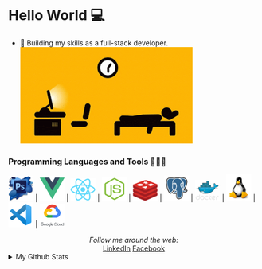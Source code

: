 # Hello World 💻  
* 🌱 Building my skills as a full-stack developer.  
![](https://raw.githubusercontent.com/elarsaks/elarsaks/master/images/1*wwSHyk3f6huruTglVgl-Yw.gif)

### Programming Languages and Tools 🔭🚀🔥

<img src="https://raw.githubusercontent.com/elarsaks/elarsaks/master/images/Photoshop.png" width=50> |
<img src="https://raw.githubusercontent.com/elarsaks/elarsaks/master/images/vue.png" width=50> |
<img src="https://raw.githubusercontent.com/elarsaks/elarsaks/master/images/react.png" width=50> |
<img src="https://raw.githubusercontent.com/elarsaks/elarsaks/master/images/node.png" width=50> |
<img src="https://raw.githubusercontent.com/elarsaks/elarsaks/master/images/redis.png" width=50> |
<img src="https://raw.githubusercontent.com/elarsaks/elarsaks/master/images/Postgres.png" width=50> |
<img src="https://raw.githubusercontent.com/elarsaks/elarsaks/master/images/docker.png" width=50> |
<img src="https://raw.githubusercontent.com/elarsaks/elarsaks/master/images/linux.png" width=50> |
<img src="https://raw.githubusercontent.com/elarsaks/elarsaks/master/images/vscode.png" width=50> |
<img src="https://raw.githubusercontent.com/elarsaks/elarsaks/master/images/gcp.png" width=50> 

<div align="center">
<i>Follow me around the web:</i><br>
  <a target="_blank" href="https://www.linkedin.com/in/elarsaks/">LinkedIn</a> <a target="_blank" href="https://www.facebook.com/elarsaks/">Facebook</a>
</div>

<details>
  <summary>My Github Stats</summary>
  <br>
<p align="center">
<img align="center" src="https://github-readme-stats.vercel.app/api?username=elarsaks&&show_icons=true&title_color=c095e3&icon_color=95dfe3&text_color=ffffff&bg_color=231f20" alt="Sabbir's Github Stats" alt="Sabbir's Github Status" />
</p>
</details>
